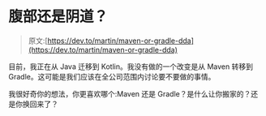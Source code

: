 # 腹部还是阴道？

> 原文:[https://dev.to/martin/maven-or-gradle-dda](https://dev.to/martin/maven-or-gradle-dda)

目前，我正在从 Java 迁移到 Kotlin。我没有做的一个改变是从 Maven 转移到 Gradle。这可能是我们应该在全公司范围内讨论要不要做的事情。

我很好奇你的想法，你更喜欢哪个:Maven 还是 Gradle？是什么让你搬家的？还是你换回来了？